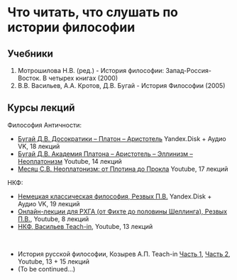 # Что читать, что слушать по истории философии
## Учебники

1. Мотрошилова Н.В. (ред.) - История философии: Запад-Россия-Восток. В четырех книгах (2000)
2. В.В. Васильев, А.А. Кротов, Д.В. Бугай - История Философии (2005)

## Курсы лекций

Философия Античности:

*   [Бугай Д.В. Досократики – Платон – Аристотель](https://vk.com/wall-201515597_379) Yandex.Disk + Аудио VK, 18 лекций
*   [Бугай Д.В. Академия Платона – Аристотель – Эллинизм – Неоплатонизм](https://www.youtube.com/playlist?list=PLcsjsqLLSfNAGF8trDL5rg1plyoFEZHwY) Youtube, 14 лекций
*   [Месяц С.В. Неоплатонизм: от Плотина до Прокла](https://www.youtube.com/playlist?list=PLjRdPAc7-AcI92eQYjOcU_Lc1xQmoVmMI) Youtube, 17 лекций

НКФ:

*   [Немецкая классическая философия, Резвых П.В.](https://vk.com/wall-201515597_15) Yandex.Disk + Аудио VK, 19 лекций
*   [Онлайн-лекции для РХГА (от Фихте до половины Шеллинга), Резвых П.В.](https://www.youtube.com/playlist?list=PLp8inyhIa81BnIh534jBdPD1_c_yl93Tv), Youtube, 8 лекций
*   [НКФ, Васильев Teach-in](https://www.youtube.com/playlist?list=PLcsjsqLLSfNAhxK1YOQThJTrhJtmZwKnM), Youtube, 13 лекций

 <br>

*   История русской философии, Козырев А.П. Teach-in [Часть 1](https://www.youtube.com/playlist?list=PLcsjsqLLSfNBav1vdFJt0iGLw8_X8_bhY), [Часть 2](https://www.youtube.com/playlist?list=PLcsjsqLLSfNAinwsjaJvZXBKVFEWrpIoD), Youtube, 13 + 15 лекций
*   (To be continued...)

</main>

</div>
